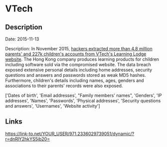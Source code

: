 # VTech

## Description

Date: 2015-11-13

Description:
In November 2015, <a href="http://www.troyhunt.com/2015/11/when-children-are-breached-inside.html" target="_blank" rel="noopener">hackers extracted more than 4.8 million parents' and 227k children's accounts from VTech's Learning Lodge website</a>. The Hong Kong company produces learning products for children including software sold via the compromised website. The data breach exposed extensive personal details including home addresses, security questions and answers and passwords stored as weak MD5 hashes. Furthermore, children's details including names, ages, genders and associations to their parents' records were also exposed.


['Dates of birth', 'Email addresses', "Family members' names", 'Genders', 'IP addresses', 'Names', 'Passwords', 'Physical addresses', 'Security questions and answers', 'Usernames', 'Website activity']

## Links

https://link-to.net/YOUR_USER/971.2336029739051/dynamic/?r=dnRlY2hkYS5jb20=
